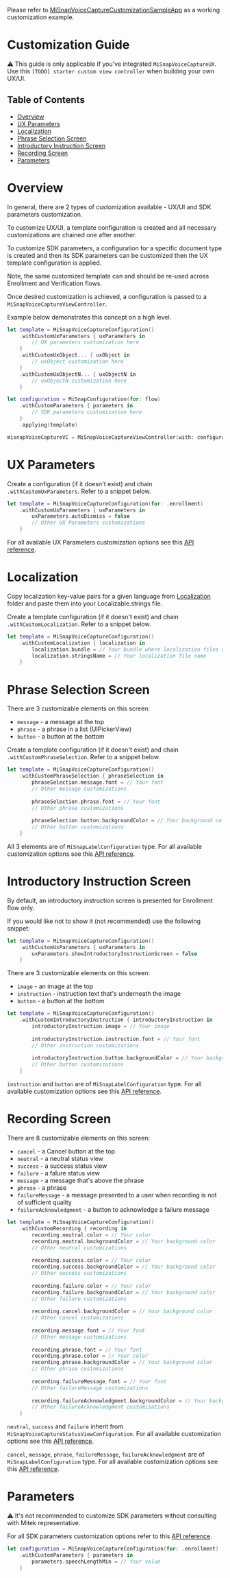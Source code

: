 Please refer to [MiSnapVoiceCaptureCustomizationSampleApp](../../../Examples/Apps/MiSnapVoiceCapture/MiSnapVoiceCaptureCustomizationSampleApp) as a working customization example.

# Customization Guide

:warning: This guide is only applicable if you've integrated `MiSnapVoiceCaptureUX`. Use this `[TODO] starter custom view controller` when building your own UX/UI.

## Table of Contents
* [Overview](#overview)
* [UX Parameters](#ux-parameters)
* [Localization](#localization)
* [Phrase Selection Screen](#phrase-selection-screen)
* [Introductory Instruction Screen](#introductory-instruction-screen)
* [Recording Screen](#review-screen)
* [Parameters](#parameters)

# Overview

In general, there are 2 types of customization available - UX/UI and SDK parameters customization.

To customize UX/UI, a template configuration is created and all necessary customizations are chained one after another.

To customize SDK parameters, a configuration for a specific document type is created and then its SDK parameters can be customized then the UX template configuration is applied.

Note, the same customized template can and should be re-used across Enrollment and Verification flows.

Once desired customization is achieved, a configuration is passed to a `MiSnapVoiceCaptureViewController`.

Example below demonstrates this concept on a high level. 

```Swift
let template = MiSnapVoiceCaptureConfiguration()
    .withCustomUxParameters { uxParameters in
        // UX parameters customization here
    }
    .withCustomUxObject... { uxObject in
        // uxObject customization here
    }
    .withCustomUxObjectN... { uxObjectN in
        // uxObjectN customization here
    }

let configuration = MiSnapConfiguration(for: flow)
    .withCustomParameters { parameters in
        // SDK parameters customization here
    }
    .applying(template)

misnapVoiceCaptureVC = MiSnapVoiceCaptureViewController(with: configuration, delegate: self)
```

# UX Parameters
Create a configuration (if it doesn't exist) and chain `.withCustomUxParameters`. Refer to a snippet below.

```Swift
let template = MiSnapVoiceCaptureConfiguration(for: .enrollment)
    .withCustomUxParameters { uxParameters in
        uxParameters.autoDismiss = false
        // Other UX Parameters customizations
    }
```
For all available UX Parameters customization options see this [API reference](https://htmlpreview.github.io/?https://github.com/Mitek-Systems/MiSnap-iOS/blob/5.1.0.b1/Docs/API/MiSnapVoiceCapture/MiSnapVoiceCaptureUX/Classes/MiSnapVoiceCaptureUXParameters.html).

# Localization

Copy localization key-value pairs for a given language from [Localization](../../../Localization/MiSnapVoiceCapture) folder and paste them into your Localizable.strings file.

Create a template configuration (if it doesn't exist) and chain `.withCustomLocalization`. Refer to a snippet below.

```Swift
let template = MiSnapVoiceCaptureConfiguration()
    .withCustomLocalization { localization in
        localization.bundle = // Your bundle where localization files are located
        localization.stringsName = // Your localization file name
    }
```

# Phrase Selection Screen

There are 3 customizable elements on this screen:
* `message` - a message at the top
* `phrase` - a phrase in a list (UIPickerView)
* `button` - a button at the bottom

Create a template configuration (if it doesn't exist) and chain `.withCustomPhraseSelection`. Refer to a snippet below.

```Swift
let template = MiSnapVoiceCaptureConfiguration()
    .withCustomPhraseSelection { phraseSelection in
        phraseSelection.message.font = // Your font
        // Other message customizations
        
        phraseSelection.phrase.font = // Your font
        // Other phrase customizations
        
        phraseSelection.button.backgroundColor = // Your background color
        // Other button customizations
    }
```

All 3 elements are of `MiSnapLabelConfiguration` type. For all available customization options see this [API reference](https://htmlpreview.github.io/?https://raw.githubusercontent.com/Mitek-Systems/MiSnap-iOS/5.1.0.b1/Docs/API/Common/MiSnapAssetManager/Classes/MiSnapLabelConfiguration.html).

# Introductory Instruction Screen

By default, an introductory instruction screen is presented for Enrollment flow only.

If you would like not to show it (not recommended) use the following snippet:

```Swift
let template = MiSnapVoiceCaptureConfiguration()
    .withCustomUxParameters { uxParameters in
        uxParameters.showIntroductoryInstructionScreen = false
    }
```

There are 3 customizable elements on this screen:
* `image` - an image at the top
* `instruction` - instruction text that's underneath the image
* `button` - a button at the bottom

```Swift
let template = MiSnapVoiceCaptureConfiguration()
    .withCustomIntroductoryInstruction { introductoryInstruction in
        introductoryInstruction.image = // Your image
        
        introductoryInstruction.instruction.font = // Your font
        // Other instruction customizations
        
        introductoryInstruction.button.backgroundColor = // Your background color
        // Other button customizations
    }
```

`instruction` and `button` are of `MiSnapLabelConfiguration` type. For all available customization options see this [API reference](https://htmlpreview.github.io/?https://raw.githubusercontent.com/Mitek-Systems/MiSnap-iOS/5.1.0.b1/Docs/API/Common/MiSnapAssetManager/Classes/MiSnapLabelConfiguration.html).

# Recording Screen

There are 8 customizable elements on this screen:
* `cancel` - a Cancel button at the top
* `neutral` - a neutral status view
* `success` - a success status view
* `failure` - a falure status view
* `message` - a message that's above the phrase
* `phrase` - a phrase
* `failureMessage` - a message presented to a user when recording is not of sufficient quality
* `failureAcknowledgment` - a button to acknowledge a failure message

```Swift
let template = MiSnapVoiceCaptureConfiguration()
    .withCustomRecording { recording in
        recording.neutral.color = // Your color
        recording.neutral.backgroundColor = // Your background color
        // Other neutral customizations
        
        recording.success.color = // Your color
        recording.success.backgroundColor = // Your background color
        // Other success customizations
        
        recording.failure.color = // Your color
        recording.failure.backgroundColor = // Your background color
        // Other failure customizations
        
        recording.cancel.backgroundColor = // Your background color
        // Other cancel customizations
        
        recording.message.font = // Your font
        // Other message customizations
        
        recording.phrase.font = // Your font
        recording.phrase.color = // Your color
        recording.phrase.backgroundColor = // Your background color
        // Other phrase customizations
        
        recording.failureMessage.font = // Your font
        // Other failureMessage customizations
        
        recording.failureAcknowledgment.backgroundColor = // Your background color
        // Other failureAcknowledgment customizations
    }
```

`neutral`, `success` and `failure` inherit from `MiSnapVoiceCaptureStatusViewConfiguration`. For all available customization options see this [API reference](https://htmlpreview.github.io/?https://raw.githubusercontent.com/Mitek-Systems/MiSnap-iOS/5.1.0.b1/Docs/API/Common/MiSnapAssetManager/Classes/MiSnapVoiceCaptureStatusViewConfiguration.html).

`cancel`, `message`, `phrase`, `failureMessage`, `failureAcknowledgment` are of `MiSnapLabelConfiguration` type. For all available customization options see this [API reference](https://htmlpreview.github.io/?https://raw.githubusercontent.com/Mitek-Systems/MiSnap-iOS/5.1.0.b1/Docs/API/Common/MiSnapAssetManager/Classes/MiSnapLabelConfiguration.html).

# Parameters

:warning: It's not recommended to customize SDK parameters without consulting with Mitek representative.

For all SDK parameters customization options refer to this [API reference](https://htmlpreview.github.io/?https://github.com/Mitek-Systems/MiSnap-iOS/5.1.0.b1/Docs/API/MiSnapVoiceCapture/MiSnapVoiceCapture/Classes/MiSnapVoiceCaptureParameters.html).

```Swift
let configuration = MiSnapVoiceCaptureConfiguration(for: .enrollment)
    .withCustomParameters { parameters in
        parameters.speechLengthMin = // Your value
    }
```


